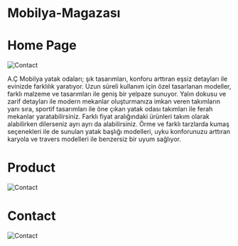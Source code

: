 # Mobilya-Magazası

# Home Page

![Contact](https://imgyukle.com/f/2022/11/11/JQk6wM.jpg)

A.Ç Mobilya yatak odaları; şık tasarımları, konforu arttıran eşsiz detayları ile evinizde farklılık yaratıyor. 
            Uzun süreli kullanım için özel tasarlanan modeller, farklı malzeme ve tasarımları ile geniş bir yelpaze sunuyor. 
            Yalın dokusu ve zarif detayları ile modern mekanlar oluşturmanıza imkan veren takımların yanı sıra, sportif tasarımları
            ile öne çıkan yatak odası takımları ile ferah mekanlar yaratabilirsiniz. Farklı fiyat aralığındaki ürünleri takım olarak alabilirken dilerseniz ayrı ayrı da alabilirsiniz. 
            Örme ve farklı tarzlarda kumaş seçenekleri ile de sunulan yatak başlığı modelleri, uyku konforunuzu arttıran karyola ve travers modelleri ile benzersiz bir uyum sağlıyor.
          

# Product

![Contact](https://imgyukle.com/f/2022/11/11/JQk0Z8.jpg)


# Contact

![Contact](https://imgyukle.com/f/2022/11/11/JQkg1I.png)
